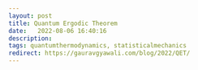 ```yaml
---
layout: post
title: Quantum Ergodic Theorem
date:   2022-08-06 16:40:16
description:
tags: quantumthermodynamics, statisticalmechanics
redirect: https://gauravgyawali.com/blog/2022/QET/
---
```

